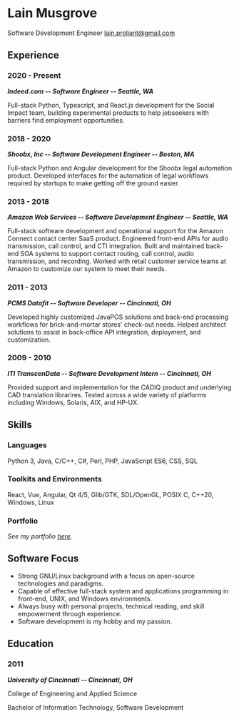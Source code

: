 # Lain Musgrove
Software Development Engineer
[lain.proliant@gmail.com](mailto://lain.proliant@gmail.com)

## Experience
### 2020 - Present
***Indeed.com -- Software Engineer -- Seattle, WA***

Full-stack Python, Typescript, and React.js development for the Social Impact
team, building experimental products to help jobseekers with barriers find
employment opportunities.

### 2018 - 2020
***Shoobx, Inc -- Software Development Engineer -- Boston, MA***

Full-stack Python and Angular development for the Shoobx legal automation
product.  Developed interfaces for the automation of legal workflows required
by startups to make getting off the ground easier.

### 2013 - 2018
***Amazon Web Services -- Software Development Engineer -- Seattle, WA***

Full-stack software development and operational support for the Amazon Connect
contact center SaaS product.  Engineered front-end APIs for audio transmission,
call control, and CTI integration.  Built and maintained back-end SOA systems
to support contact routing, call control, audio transmission, and recording.
Worked with retail customer service teams at Amazon to customize our system to
meet their needs.

### 2011 - 2013
***PCMS Datafit -- Software Developer -- Cincinnati, OH***

Developed highly customized JavaPOS solutions and back-end processing workflows
for brick-and-mortar stores' check-out needs.  Helped architect solutions to
assist in back-office API integration, deployment, and customization.

### 2009 - 2010
***ITI TranscenData -- Software Development Intern -- Cincinnati, OH***

Provided support and implementation for the CADIQ product and underlying CAD
translation librarires.  Tested across a wide variety of platforms including
Windows, Solaris, AIX, and HP-UX.

## Skills
### Languages
Python 3, Java, C/C++, C#, Perl, PHP, JavaScript ES6, CSS, SQL

### Toolkits and Environments
React, Vue, Angular, Qt 4/5, Glib/GTK, SDL/OpenGL, POSIX C, C++20, Windows, Linux

### Portfolio
*See my portfolio [here](https://github.com/lainproliant).*

## Software Focus
- Strong GNU/Linux background with a focus on open-source technologies and paradigms.
- Capable of effective full-stack system and applications programming in front-end, UNIX, and Windows environments.
- Always busy with personal projects, technical reading, and skill empowerment through experience.
- Software development is my hobby and my passion.

## Education
### 2011
***University of Cincinnati -- Cincinnati, OH***

College of Engineering and Applied Science

Bachelor of Information Technology, Software Development
